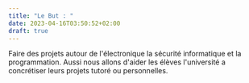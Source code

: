 ```yaml
---
title: "Le But : "
date: 2023-04-16T03:50:52+02:00
draft: true
---
```


Faire des projets autour de l'électronique la sécurité informatique et la programmation. Aussi nous allons d'aider les élèves l'université a concrétiser leurs projets tutoré ou personnelles. 


